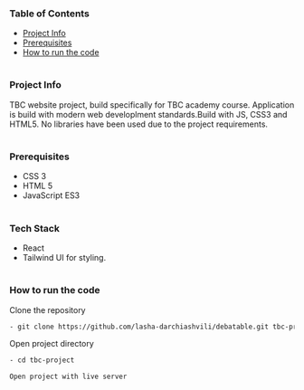 ### Table of Contents

- [Project Info](#project-info)
- [Prerequisites](#prerequisites)
- [How to run the code](#how-to-run-the-code)

#

### Project Info

TBC website project, build specifically for TBC academy course. Application is build with modern web developlment standards.Build with JS, CSS3 and HTML5. No libraries have been used due to the project requirements.  

#

### Prerequisites

- CSS 3
- HTML 5
- JavaScript ES3

#

### Tech Stack

- React
- Tailwind UI for styling.

#

### How to run the code

Clone the repository

```sh
- git clone https://github.com/lasha-darchiashvili/debatable.git tbc-project
```

Open project directory

```sh
- cd tbc-project
```


```sh
Open project with live server
```





